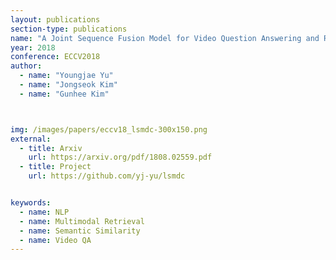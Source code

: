 ```yaml
---
layout: publications
section-type: publications
name: "A Joint Sequence Fusion Model for Video Question Answering and Retrieval"
year: 2018
conference: ECCV2018
author:
  - name: "Youngjae Yu"
  - name: "Jongseok Kim"
  - name: "Gunhee Kim"



img: /images/papers/eccv18_lsmdc-300x150.png
external:
  - title: Arxiv
    url: https://arxiv.org/pdf/1808.02559.pdf
  - title: Project
    url: https://github.com/yj-yu/lsmdc


keywords:
  - name: NLP
  - name: Multimodal Retrieval
  - name: Semantic Similarity
  - name: Video QA 
---
```



